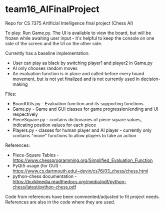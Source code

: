 # team16_AIFinalProject
Repo for CS 7375 Artificial Intelligence final project (Chess AI)


To play: Run Game.py.  The UI is available to view the board, but will be frozen while awaiting user input - it's helpful to keep the console on one side of the screen and the UI on the other side.

Currently has a baseline implementation:
  - User can play as black by switching player1 and player2 in Game.py
  - AI only chooses random moves
  - An evaluation function is in place and called before every board movement, but is not yet finalized and is not currently used in decision-making

Files:
  - BoardUtils.py - Evaluation function and its supporting functions
  - Game.py - Game and GUI classes for game progression/ending and UI respectively
  - PieceSquare.py - contains dictionaries of piece square values, indicating position values for each piece
  - Players.py - classes for human player and AI player - currently only contains "move" functions to allow players to take an action

References:
  - Piece-Square Tables - https://www.chessprogramming.org/Simplified_Evaluation_Function
  - PyQt5 usage (for GUI) - https://www.cs.dartmouth.edu/~devin/cs76/03_chess/chess.html
  - python-chess documentation - https://buildmedia.readthedocs.org/media/pdf/python-chess/latest/python-chess.pdf

Code from references have been commented/adjusted to fit project needs. 
References are also in the code where they are used.

